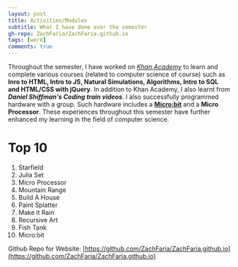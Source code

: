 ```yaml
---
layout: post
title: Activities/Modules
subtitle: What I have done over the semester
gh-repo: ZachFaria/ZachFaria.github.io
tags: [work]
comments: true
---
```


Throughout the semester, I have worked on _[Khan Academy](https://www.khanacademy.org/)_ to learn and complete various 
courses (related to computer science of course) such as **Inro to HTML, Intro to JS, Natural Simulations, 
Algorithms, Intro to SQL and HTML/CSS with jQuery**. In addition to Khan Academy, I also
learnt from **_Daniel Shiffman's Coding train videos_**. I also successfully programmed hardware
with a group. Such hardware includes a **[Micro:bit](https://microbit.org/)** and a **Micro Processor**. These experiences 
throughout this semester have further enhanced my learning in the field of computer science.

# Top 10 
1. Starfield
2. Julia Set
3. Micro Processor
4. Mountain Range
5. Build A House
6. Paint Splatter
7. Make it Rain
8. Recursive Art
9. Fish Tank
10. Micro:bit

Github Repo for Website: [https://github.com/ZachFaria/ZachFaria.github.io](https://github.com/ZachFaria/ZachFaria.github.io)
